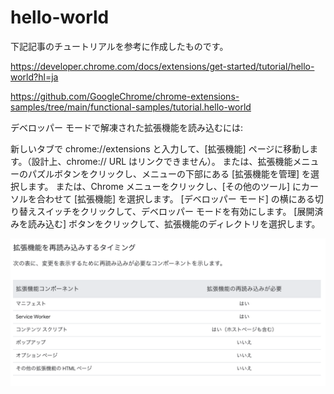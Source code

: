 # hello-world

下記記事のチュートリアルを参考に作成したものです。

<https://developer.chrome.com/docs/extensions/get-started/tutorial/hello-world?hl=ja>

<https://github.com/GoogleChrome/chrome-extensions-samples/tree/main/functional-samples/tutorial.hello-world>

デベロッパー モードで解凍された拡張機能を読み込むには:

新しいタブで chrome://extensions と入力して、[拡張機能] ページに移動します。（設計上、chrome:// URL はリンクできません）。
または、拡張機能メニューのパズルボタンをクリックし、メニューの下部にある [拡張機能を管理] を選択します。
または、Chrome メニューをクリックし、[その他のツール] にカーソルを合わせて [拡張機能] を選択します。
[デベロッパー モード] の横にある切り替えスイッチをクリックして、デベロッパー モードを有効にします。
[展開済みを読み込む] ボタンをクリックして、拡張機能のディレクトリを選択します。

![再読み込みするタイミング](images/load_timings.png)
